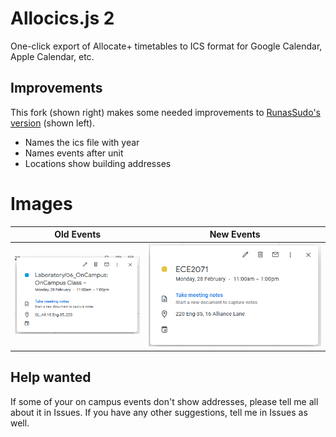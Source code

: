 # Allocics.js 2
One-click export of Allocate+ timetables to ICS format for Google Calendar, Apple Calendar, etc.
## Improvements
This fork (shown right) makes some needed improvements to [RunasSudo's version](https://github.com/RunasSudo/allocics.js) (shown left).
- Names the ics file with year
- Names events after unit
- Locations show building addresses
# Images
Old Events | New Events
--- | ---
![eventOld.png](/assets/eventOld.PNG) | ![eventNew.png](/assets/eventNew.PNG)

## Help wanted
If some of your on campus events don't show addresses, please tell me all about it in Issues. If you have any other suggestions, tell me in Issues as well.